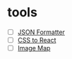 # tools

- [ ] [JSON Formatter](https://www.json.cn/)
- [ ] [CSS to React](https://staxmanade.com/CssToReact/)
- [ ] [Image Map](https://www.image-map.net/)
